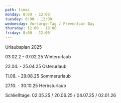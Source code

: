 ```yaml
---
path: times
monday: 8:00 - 12:00
tuesday: 8:00 - 12:00
wednesday: Vorsorge-Tag / Prevention Day
thursday: 12:00 - 18:00
friday: 8:00 - 12:00
---
```

Urlaubsplan 2025

0﻿3.02.2 - 07.02.25 Winterurlaub

2﻿2.04. - 25.04.25 Osterurlaub

1﻿1.08. - 29.08.25 Sommerurlaub

2﻿7.10. - 30.10.25 Herbsturlaub

S﻿chließtage: 02.05.25 / 20.06.25 / 04.07.25 / 02.01.26